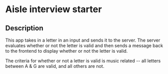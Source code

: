 # Aisle interview starter

## Description

This app takes in a letter in an input and sends it to the server. The server evaluates whether or not the letter is valid and then sends a message back to the frontend to display whether or not the letter is valid.

The criteria for whether or not a letter is valid is music related -- all letters between A & G are valid, and all others are not.
